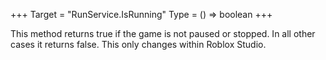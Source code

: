 +++
Target = "RunService.IsRunning"
Type = () => boolean
+++

This method returns true if the game is not paused or stopped. In all other cases it returns false. This only changes within Roblox Studio.